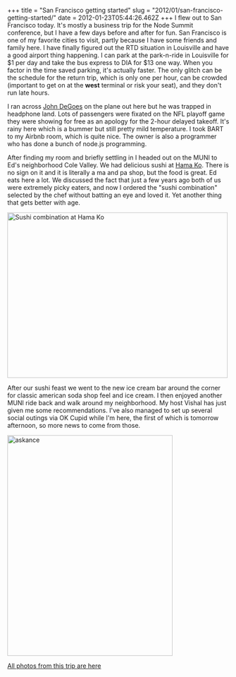 +++
title = "San Francisco getting started"
slug = "2012/01/san-francisco-getting-started/"
date = 2012-01-23T05:44:26.462Z
+++
I flew out to San Francisco today. It's mostly a business trip for the Node Summit conference, but I have a few days before and after for fun. San Francisco is one of my favorite cities to visit, partly because I have some friends and family here. I have finally figured out the RTD situation in Louisville and have a good airport thing happening. I can park at the park-n-ride in Louisville for $1 per day and take the bus express to DIA for $13 one way. When you factor in the time saved parking, it's actually faster. The only glitch can be the schedule for the return trip, which is only one per hour, can be crowded (important to get on at the **west** terminal or risk your seat), and they don't run late hours.

I ran across [John DeGoes](https://twitter.com/#!/jdegoes) on the plane out here but he was trapped in headphone land. Lots of passengers were fixated on the NFL playoff game they were showing for free as an apology for the 2-hour delayed takeoff. It's rainy here which is a bummer but still pretty mild temperature. I took BART to my Airbnb room, which is quite nice. The owner is also a programmer who has done a bunch of node.js programming.

After finding my room and briefly settling in I headed out on the MUNI to Ed's neighborhood Cole Valley. We had delicious sushi at [Hama Ko](http://www.yelp.com/biz/hama-ko-sushi-san-francisco). There is no sign on it and it is literally a ma and pa shop, but the food is great. Ed eats here a lot. We discussed the fact that just a few years ago both of us were extremely picky eaters, and now I ordered the "sushi combination" selected by the chef without batting an eye and loved it. Yet another thing that gets better with age.

<a href="https://www.flickr.com/photos/88096431@N00/6746650871/" title="Sushi combination at Hama Ko by Peter Lyons, on Flickr"><img src="https://farm8.staticflickr.com/7019/6746650871_910c416192.jpg" width="500" height="375" alt="Sushi combination at Hama Ko"></a>

After our sushi feast we went to the new ice cream bar around the corner for classic american soda shop feel and ice cream. I then enjoyed another MUNI ride back and walk around my neighborhood. My host Vishal has just given me some recommendations. I've also managed to set up several social outings via OK Cupid while I'm here, the first of which is tomorrow afternoon, so more news to come from those.

<a href="https://www.flickr.com/photos/88096431@N00/6747152633/" title="askance by Peter Lyons, on Flickr"><img src="https://farm8.staticflickr.com/7152/6747152633_df53d05aef.jpg" width="375" height="500" alt="askance"></a>

[All photos from this trip are here](https://www.flickr.com/photos/88096431@N00/sets/72157628993108793/)
